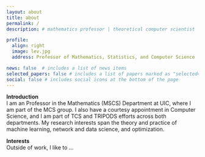```yaml
---
layout: about
title: about
permalink: /
description: # mathematics professor | theoretical computer scientist | machine learning researcher

profile:
  align: right
  image: lev.jpg
  address: Professor of Mathematics, Statistics, and Computer Science

news: false  # includes a list of news items
selected_papers: false # includes a list of papers marked as "selected={true}"
social: false # includes social icons at the bottom of the page
---
```

<b>Introduction</b> <br>
I am an Professor in the Mathematics (MSCS) Department at UIC, where I am part of the MCS group. I also have a courtesy appointment in Computer Science, and I am part of TCS and TRIPODS efforts across both departments. My research interests span the theory and practice of machine learning, network and data science, and optimization.


<b>Interests</b> <br>
Outside of work, I like to ...
